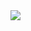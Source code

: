<img src="[https://i.pinimg.com/736x/0e/aa/17/0eaa1788437d0ec80120cac89d9123d4.jpg](https://i.pinimg.com/150x150/b7/00/0a/b7000a5a3501d2d4063f1b7438a156f4.jpg)"/>
